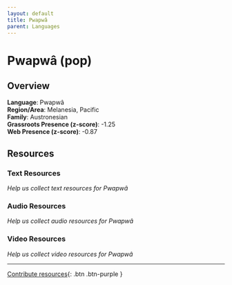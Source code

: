 ```yaml
---
layout: default
title: Pwapwâ
parent: Languages
---
```


# Pwapwâ (pop)

## Overview

**Language**: Pwapwâ  
**Region/Area**: Melanesia, Pacific  
**Family**: Austronesian  
**Grassroots Presence (z-score)**: -1.25  
**Web Presence (z-score)**: -0.87  

## Resources

### Text Resources
*Help us collect text resources for Pwapwâ*

### Audio Resources
*Help us collect audio resources for Pwapwâ*

### Video Resources
*Help us collect video resources for Pwapwâ*

---

[Contribute resources](https://forms.office.com/e/1SfLJx3u1r){: .btn .btn-purple }
